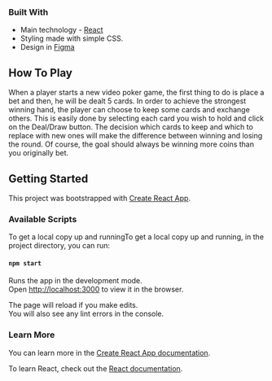 ### Built With

* Main technology - [React](https://reactjs.org/)
* Styling made with simple CSS. 
* Design in [Figma](https://www.figma.com/)

## How To Play

When a player starts a new video poker game, the first thing to do is place a bet and then, he will be dealt 5 cards. In order to achieve the strongest winning hand, the player can choose to keep some cards and exchange others. This is easily done by selecting each card you wish to hold and click on the Deal/Draw button. The decision which cards to keep and which to replace with new ones will make the difference between winning and losing the round. Of course, the goal should always be winning more coins than you originally bet.

## Getting Started

This project was bootstrapped with [Create React App](https://github.com/facebook/create-react-app).

### Available Scripts

To get a local copy up and runningTo get a local copy up and running, in the project directory, you can run:

#### `npm start`

Runs the app in the development mode.<br>
Open [http://localhost:3000](http://localhost:3000) to view it in the browser.

The page will reload if you make edits.<br>
You will also see any lint errors in the console.

### Learn More

You can learn more in the [Create React App documentation](https://facebook.github.io/create-react-app/docs/getting-started).

To learn React, check out the [React documentation](https://reactjs.org/).
